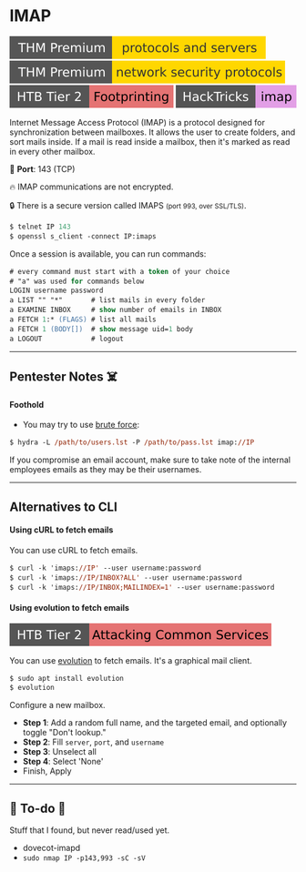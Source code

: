 # IMAP

[![protocolsandservers](../../../cybersecurity/_badges/thmp/protocolsandservers.svg)](https://tryhackme.com/room/protocolsandservers)
[![networksecurityprotocols](../../../cybersecurity/_badges/thmp/networksecurityprotocols.svg)](https://tryhackme.com/room/networksecurityprotocols)
[![footprinting](../../../cybersecurity/_badges/htb/footprinting.svg)](https://academy.hackthebox.com/course/preview/footprinting)
[![imap](../../../cybersecurity/_badges/hacktricks/imap.svg)](https://book.hacktricks.xyz/network-services-pentesting/pentesting-imap)

<div class="row row-cols-lg-2"><div>

Internet Message Access Protocol (IMAP) is a protocol designed for synchronization between mailboxes. It allows the user to create folders, and sort mails inside. If a mail is read inside a mailbox, then it's marked as read in every other mailbox.

🐊️ **Port**: 143 (TCP)

🔥 IMAP communications are not encrypted.

🔒 There is a secure version called IMAPS <small>(port 993, over SSL/TLS)</small>.
</div><div>

```ps
$ telnet IP 143
$ openssl s_client -connect IP:imaps
```

Once a session is available, you can run commands:

```ps
# every command must start with a token of your choice
# "a" was used for commands below
LOGIN username password
a LIST "" "*"       # list mails in every folder
a EXAMINE INBOX     # show number of emails in INBOX
a FETCH 1:* (FLAGS) # list all mails
a FETCH 1 (BODY[])  # show message uid=1 body
a LOGOUT            # logout
```
</div></div>

<hr class="sep-both">

## Pentester Notes ☠️

<div class="row row-cols-lg-2"><div>

#### Foothold

* You may try to use [brute force](/cybersecurity/red-team/s2.discovery/techniques/network/auth.md):

```ps
$ hydra -L /path/to/users.lst -P /path/to/pass.lst imap://IP
```

If you compromise an email account, make sure to take note of the internal employees emails as they may be their usernames.
</div><div>
</div></div>

<hr class="sep-both">

## Alternatives to CLI

<div class="row row-cols-lg-2"><div>

#### Using cURL to fetch emails

You can use cURL to fetch emails.

```ps
$ curl -k 'imaps://IP' --user username:password
$ curl -k 'imaps://IP/INBOX?ALL' --user username:password
$ curl -k 'imaps://IP/INBOX;MAILINDEX=1' --user username:password
```
</div><div>

#### Using evolution to fetch emails

[![attacking_common_services](../../../cybersecurity/_badges/htb/attacking_common_services.svg)](https://academy.hackthebox.com/course/preview/attacking-common-services)

You can use [evolution](https://en.wikipedia.org/wiki/GNOME_Evolution) to fetch emails. It's a graphical mail client.

```ps
$ sudo apt install evolution
$ evolution
```

Configure a new mailbox.

* **Step 1**: Add a random full name, and the targeted email, and optionally toggle "Don't lookup."
* **Step 2**: Fill `server`, `port`, and `username`
* **Step 3**: Unselect all
* **Step 4**: Select 'None'
* Finish, Apply
</div></div>

<hr class="sep-both">

## 👻 To-do 👻

Stuff that I found, but never read/used yet.

<div class="row row-cols-lg-2"><div>

* dovecot-imapd
* `sudo nmap IP -p143,993 -sC -sV`
</div><div>
</div></div>
